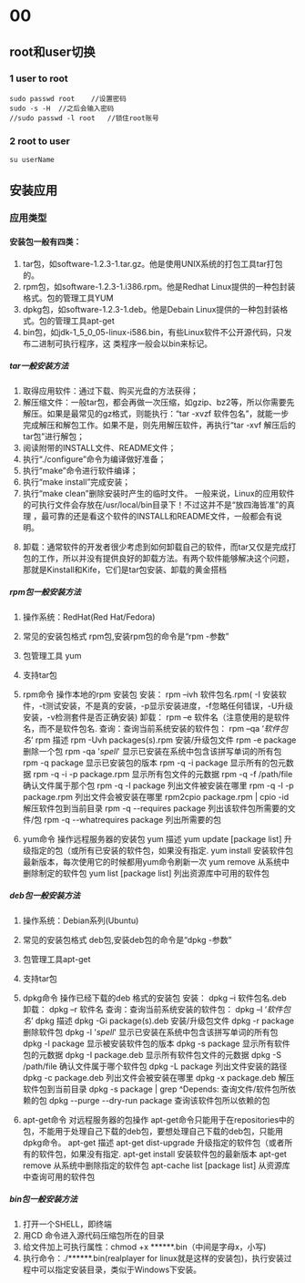 # 00
## root和user切换
### 1 user to root
```
sudo passwd root    //设置密码
sudo -s -H  //之后会输入密码
//sudo passwd -l root   //锁住root账号
```
### 2 root to user
```
su userName
```
## 安装应用
### 应用类型
#### 安装包一般有四类：
   1. tar包，如software-1.2.3-1.tar.gz。他是使用UNIX系统的打包工具tar打包的。
   2. rpm包，如software-1.2.3-1.i386.rpm。他是Redhat Linux提供的一种包封装格式。包的管理工具YUM
   3. dpkg包，如software-1.2.3-1.deb。他是Debain Linux提供的一种包封装格式。包的管理工具apt-get
   4. bin包，如jdk-1_5_0_05-linux-i586.bin，有些Linux软件不公开源代码，只发布二进制可执行程序，这
类程序一般会以bin来标记。
##### tar一般安装方法
   1. 取得应用软件：通过下载、购买光盘的方法获得；
   2. 解压缩文件：一般tar包，都会再做一次压缩，如gzip、bz2等，所以你需要先解压。如果是最常见的gz格式，则能执行：“tar -xvzf 软件包名”，就能一步完成解压和解包工作。如果不是，则先用解压软件，再执行“tar -xvf 解压后的tar包”进行解包；
   3. 阅读附带的INSTALL文件、README文件；
   4. 执行“./configure”命令为编译做好准备；
   5. 执行“make”命令进行软件编译；
   6. 执行“make install”完成安装；
   7. 执行“make clean”删除安装时产生的临时文件。
一般来说，Linux的应用软件的可执行文件会存放在/usr/local/bin目录下！不过这并不是“放四海皆准”的真理
，最可靠的还是看这个软件的INSTALL和README文件，一般都会有说明。
   8) 卸载：通常软件的开发者很少考虑到如何卸载自己的软件，而tar又仅是完成打包的工作，所以并没有提供良好的卸载方法。有两个软件能够解决这个问题，那就是Kinstall和Kife，它们是tar包安装、卸载的黄金搭档
##### rpm包一般安装方法
1)  操作系统：RedHat(Red Hat/Fedora)
2) 常见的安装包格式 rpm包,安装rpm包的命令是“rpm -参数”
3) 包管理工具 yum
4) 支持tar包
5) rpm命令 操作本地的rpm 安装包
安装： rpm –ivh 软件包名.rpm( -I 安装软件，-t测试安装，不是真的安装，-p显示安装进度，-f忽略任何错误，-U升级安装，-v检测套件是否正确安装)
卸载： rpm –e 软件名（注意使用的是软件名，而不是软件包名. 
查询：查询当前系统安装的软件包： rpm –qa ‘*软件包名*’
rpm                                                     描述
rpm -Uvh packages(s).rpm          安装/升级包文件
rpm -e package                            删除一个包
rpm -qa '*spell*'                            显示已安装在系统中包含该拼写单词的所有包
rpm -q package                            显示已安装包的版本
rpm -q -i package                         显示所有的包元数据
rpm -q -i -p package.rpm             显示所有包文件的元数据
rpm -q -f /path/file                         确认文件属于那个包
rpm -q -l package                         列出文件被安装在哪里
rpm -q -l -p package.rpm              列出文件会被安装在哪里
rpm2cpio package.rpm | cpio -id  解压软件包到当前目录
rpm -q --requires package            列出该软件包所需要的文件/包
rpm -q --whatrequires package    列出所需要的包

6) yum命令 操作远程服务器的安装包
yum                                                      描述
yum update [package list]             升级指定的包（或所有已安装的软件包，如果没有指定. 
yum install <package list>             安装软件包最新版本，每次使用它的时候都用yum命令刷新一次
yum remove <package list>           从系统中删除制定的软件包
yum list [package list]                     列出资源库中可用的软件包



##### deb包一般安装方法
1) 操作系统：Debian系列(Ubuntu)
2) 常见的安装包格式 deb包,安装deb包的命令是“dpkg -参数”
3) 包管理工具apt-get
4) 支持tar包
5) dpkg命令   操作已经下载的deb 格式的安装包
安装： dpkg –i  软件包名.deb
卸载： dpkg –r 软件名
查询：查询当前系统安装的软件包： dpkg –l ‘*软件包名*’
dpkg                                                        描述
dpkg -Gi package(s).deb                 安装/升级包文件
dpkg -r package                               删除软件包
dpkg -l '*spell*'                                 显示已安装在系统中包含该拼写单词的所有包
dpkg -l package                                显示被安装软件包的版本 
dpkg -s package                               显示所有软件包的元数据
dpkg -I package.deb                         显示所有软件包文件的元数据
dpkg -S /path/file                               确认文件属于哪个软件包
dpkg -L package                                列出文件安装的路径
dpkg -c package.deb                         列出文件会被安装在哪里
dpkg -x package.deb                         解压软件包到当前目录
dpkg -s package | grep ^Depends:    查询文件/软件包所依赖的包
dpkg --purge --dry-run package         查询该软件包所以依赖的包

6) apt-get命令  对远程服务器的包操作
apt-get命令只能用于在repositories中的包，不能用于处理自己下载的deb包，要想处理自己下载的deb包，只能用dpkg命令。
apt-get                                                          描述
apt-get dist-upgrade                            升级指定的软件包（或者所有的软件包，如果没有指定. 
apt-get install <package list>              安装软件包的最新版本
apt-get remove <package list>           从系统中删除指定的软件包
apt-cache list [package list]                从资源库中查询可用的软件包

##### bin包一般安装方法
   1. 打开一个SHELL，即终端
   2. 用CD 命令进入源代码压缩包所在的目录
   3. 给文件加上可执行属性：chmod +x ******.bin（中间是字母x，小写)
   4. 执行命令：./******.bin(realplayer for linux就是这样的安装包)，执行安装过程中可以指定安装目录，类似于Windows下安装。



